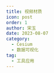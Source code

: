 ```yaml
---
title: 视频材质
icon: post
order: 1
author: 宋玉
date: 2023-08-07
category:
  - Cesium
  - 数据可视化
tag:
  - 工具应用
---
```

